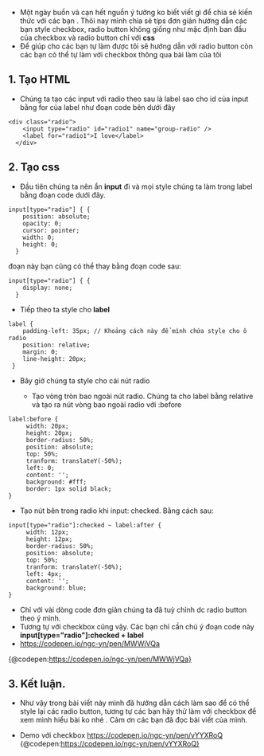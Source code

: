 - Một ngày buồn và cạn hết nguồn ý tưởng ko biết viết gì để chia sẻ kiến thức với các bạn . Thôi nay mình chia sẻ tips đơn giản hướng dẫn các bạn style checkbox, radio button không giống như mặc định ban đầu của checkbox và radio button chỉ với **css**
- Để giúp cho các bạn tự làm được tôi sẽ hướng dẫn với radio button còn các bạn có thể tự làm với checkbox thông qua bài làm của tôi

## 1. Tạo HTML

- Chúng ta tạo các input với radio theo sau là label sao cho id của input bằng for của label như đoạn code bên dưới đây

```
<div class="radio">
    <input type="radio" id="radio1" name="group-radio" />
    <label for="radio1">I love</label>
  </div>
```

## 2. Tạo css

- Đầu tiên chúng ta nên ẩn **input** đi và mọi style chúng ta làm trong label bằng đoạn code dưới đây.

```
input[type="radio"] { {
    position: absolute;
    opacity: 0;
    cursor: pointer;
    width: 0;
    height: 0;
  }
```

đoạn này bạn cũng có thể thay bằng đoạn code sau:
```
input[type="radio"] { {
    display: none;
  }
```

- Tiếp theo ta style cho  **label**

```
label {
    padding-left: 35px; // Khoảng cách này để mình chứa style cho ô radio
    position: relative;
    margin: 0;
    line-height: 20px;
 }
```

- Bây giờ chúng ta style cho cái nút radio

  + Tạo vòng tròn bao ngoài nút radio. Chúng ta cho label bằng relative và tạo ra nút vòng bao ngoài radio với :before

```
label:before {
	 width: 20px;
	 height: 20px;
	 border-radius: 50%;
	 position: absolute;
	 top: 50%;
	 tranform: translateY(-50%);
	 left: 0;
	 content: '';
	 background: #fff;
	 border: 1px solid black;
}
```

  + Tạo nút bên trong radio khi input: checked. Bằng cách sau: 
  
```
input[type="radio"]:checked ~ label:after {
	 width: 12px;
	 height: 12px;
	 border-radius: 50%;
	 position: absolute;
	 top: 50%;
	 tranform: translateY(-50%);
	 left: 4px;
	 content: '';
     background: blue;
}
```

- Chỉ với vài dòng code đơn giản chúng ta đã tuỳ chỉnh dc radio button theo ý mình.
- Tương tự với checkbox cũng vậy.  Các bạn chỉ cần chú ý đoạn code này **input[type="radio"]:checked + label** 
- https://codepen.io/ngc-yn/pen/MWWjVQa

{@codepen:https://codepen.io/ngc-yn/pen/MWWjVQa}


## 3. Kết luận.
- Như vậy trong bài viết này mình đã hướng dẫn cách làm sao để có thể style lại các radio button, tương tự các bạn hãy thử làm với checkbox để xem mình hiểu bài ko nhé . Cảm ơn các bạn đã đọc bài viết của mình.

- Demo với checkbox https://codepen.io/ngc-yn/pen/vYYXRoQ
{@codepen:https://codepen.io/ngc-yn/pen/vYYXRoQ}